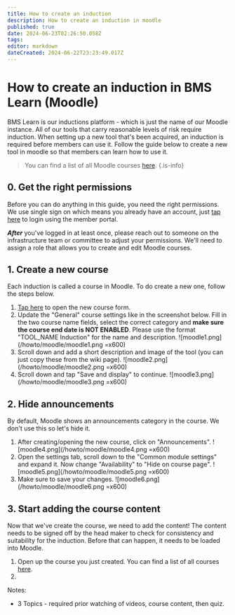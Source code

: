 ```yaml
---
title: How to create an induction
description: How to create an induction in moodle
published: true
date: 2024-06-23T02:26:50.058Z
tags: 
editor: markdown
dateCreated: 2024-06-22T23:23:49.017Z
---
```


# How to create an induction in BMS Learn (Moodle)
BMS Learn is our inductions platform - which is just the name of our Moodle instance. All of our tools that carry reasonable levels of risk require induction. When setting up a new tool that's been acquired, an induction is required before members can use it. Follow the guide below to create a new tool in moodle so that members can learn how to use it.

> You can find a list of all Moodle courses [here](https://learn.brisbanemaker.space/course/).
{.is-info}


## 0. Get the right permissions
Before you can do anything in this guide, you need the right permissions. We use single sign on which means you already have an account, just [tap here](https://learn.brisbanemaker.space) to login using the member portal.

***After*** you've logged in at least once, please reach out to someone on the infrastructure team or committee to adjust your permissions. We'll need to assign a role that allows you to create and edit Moodle courses.

## 1. Create a new course
Each induction is called a course in Moodle. To do create a new one, follow the steps below.

1. [Tap here](https://learn.brisbanemaker.space/course/edit.php) to open the new course form.
2. Update the "General" course settings like in the screenshot below. Fill in the two course name fields, select the correct category and **make sure the course end date is NOT ENABLED**. Please use the format "TOOL_NAME Induction" for the name and description.
![moodle1.png](/howto/moodle/moodle1.png =x600)
3. Scroll down and add a short description and image of the tool (you can just copy these from the wiki page).
![moodle2.png](/howto/moodle/moodle2.png =x600)
4. Scroll down and tap "Save and display" to continue.
![moodle3.png](/howto/moodle/moodle3.png =x600)

## 2. Hide announcements
By default, Moodle shows an announcements category in the course. We don't use this so let's hide it.

1. After creating/opening the new course, click on "Announcements".
![moodle4.png](/howto/moodle/moodle4.png =x600)
2. Open the settings tab, scroll down to the "Common module settings" and expand it. Now change "Availability" to "Hide on course page".
![moodle5.png](/howto/moodle/moodle5.png =x600)
3. Make sure to save your changes.
![moodle6.png](/howto/moodle/moodle6.png =x600)

## 3. Start adding the course content
Now that we've create the course, we need to add the content! The content needs to be signed off by the head maker to check for consistency and suitability for the induction. Before that can happen, it needs to be loaded into Moodle.

1. Open up the course you just created. You can find a list of all courses [here](https://learn.brisbanemaker.space/course/management.php).
2. 

Notes:
* 3 Topics - required prior watching of videos, course content, then quiz.